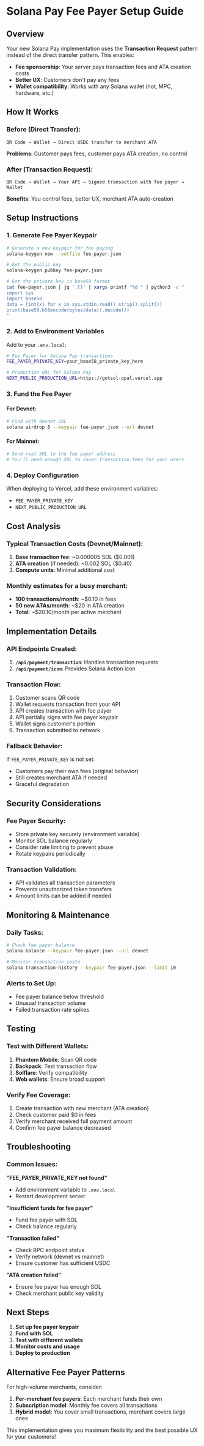 # Solana Pay Fee Payer Setup Guide

## Overview

Your new Solana Pay implementation uses the **Transaction Request** pattern instead of the direct transfer pattern. This enables:

- **Fee sponsorship**: Your server pays transaction fees and ATA creation costs
- **Better UX**: Customers don't pay any fees
- **Wallet compatibility**: Works with any Solana wallet (hot, MPC, hardware, etc.)

## How It Works

### Before (Direct Transfer):
```
QR Code → Wallet → Direct USDC transfer to merchant ATA
```
**Problems**: Customer pays fees, customer pays ATA creation, no control

### After (Transaction Request):
```
QR Code → Wallet → Your API → Signed transaction with fee payer → Wallet
```
**Benefits**: You control fees, better UX, merchant ATA auto-creation

## Setup Instructions

### 1. Generate Fee Payer Keypair

```bash
# Generate a new keypair for fee paying
solana-keygen new --outfile fee-payer.json

# Get the public key
solana-keygen pubkey fee-payer.json

# Get the private key in base58 format
cat fee-payer.json | jq '.[]' | xargs printf "%d " | python3 -c "
import sys
import base58
data = [int(x) for x in sys.stdin.read().strip().split()]
print(base58.b58encode(bytes(data)).decode())
"
```

### 2. Add to Environment Variables

Add to your `.env.local`:

```bash
# Fee Payer for Solana Pay transactions
FEE_PAYER_PRIVATE_KEY=your_base58_private_key_here

# Production URL for Solana Pay
NEXT_PUBLIC_PRODUCTION_URL=https://gotsol-opal.vercel.app
```

### 3. Fund the Fee Payer

#### For Devnet:
```bash
# Fund with devnet SOL
solana airdrop 5 --keypair fee-payer.json --url devnet
```

#### For Mainnet:
```bash
# Send real SOL to the fee payer address
# You'll need enough SOL to cover transaction fees for your users
```

### 4. Deploy Configuration

When deploying to Vercel, add these environment variables:
- `FEE_PAYER_PRIVATE_KEY`
- `NEXT_PUBLIC_PRODUCTION_URL`

## Cost Analysis

### Typical Transaction Costs (Devnet/Mainnet):

1. **Base transaction fee**: ~0.000005 SOL ($0.001)
2. **ATA creation** (if needed): ~0.002 SOL ($0.40)
3. **Compute units**: Minimal additional cost

### Monthly estimates for a busy merchant:
- **100 transactions/month**: ~$0.10 in fees
- **50 new ATAs/month**: ~$20 in ATA creation
- **Total**: ~$20.10/month per active merchant

## Implementation Details

### API Endpoints Created:

1. **`/api/payment/transaction`**: Handles transaction requests
2. **`/api/payment/icon`**: Provides Solana Action icon

### Transaction Flow:

1. Customer scans QR code
2. Wallet requests transaction from your API
3. API creates transaction with fee payer
4. API partially signs with fee payer keypair
5. Wallet signs customer's portion
6. Transaction submitted to network

### Fallback Behavior:

If `FEE_PAYER_PRIVATE_KEY` is not set:
- Customers pay their own fees (original behavior)
- Still creates merchant ATA if needed
- Graceful degradation

## Security Considerations

### Fee Payer Security:
- Store private key securely (environment variable)
- Monitor SOL balance regularly
- Consider rate limiting to prevent abuse
- Rotate keypairs periodically

### Transaction Validation:
- API validates all transaction parameters
- Prevents unauthorized token transfers
- Amount limits can be added if needed

## Monitoring & Maintenance

### Daily Tasks:
```bash
# Check fee payer balance
solana balance --keypair fee-payer.json --url devnet

# Monitor transaction costs
solana transaction-history --keypair fee-payer.json --limit 10
```

### Alerts to Set Up:
- Fee payer balance below threshold
- Unusual transaction volume
- Failed transaction rate spikes

## Testing

### Test with Different Wallets:
1. **Phantom Mobile**: Scan QR code
2. **Backpack**: Test transaction flow
3. **Solflare**: Verify compatibility
4. **Web wallets**: Ensure broad support

### Verify Fee Coverage:
1. Create transaction with new merchant (ATA creation)
2. Check customer paid $0 in fees
3. Verify merchant received full payment amount
4. Confirm fee payer balance decreased

## Troubleshooting

### Common Issues:

**"FEE_PAYER_PRIVATE_KEY not found"**
- Add environment variable to `.env.local`
- Restart development server

**"Insufficient funds for fee payer"**
- Fund fee payer with SOL
- Check balance regularly

**"Transaction failed"**
- Check RPC endpoint status
- Verify network (devnet vs mainnet)
- Ensure customer has sufficient USDC

**"ATA creation failed"**
- Ensure fee payer has enough SOL
- Check merchant public key validity

## Next Steps

1. **Set up fee payer keypair**
2. **Fund with SOL**
3. **Test with different wallets**
4. **Monitor costs and usage**
5. **Deploy to production**

## Alternative Fee Payer Patterns

For high-volume merchants, consider:

1. **Per-merchant fee payers**: Each merchant funds their own
2. **Subscription model**: Monthly fee covers all transactions
3. **Hybrid model**: You cover small transactions, merchant covers large ones

This implementation gives you maximum flexibility and the best possible UX for your customers! 